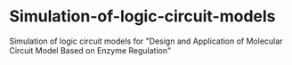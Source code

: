 # Simulation-of-logic-circuit-models
Simulation of logic circuit models for "Design and Application of Molecular Circuit Model Based on Enzyme Regulation"
